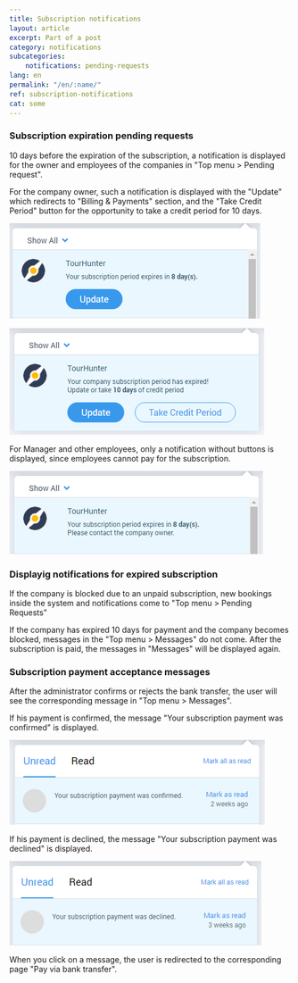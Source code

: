 ```yaml
---
title: Subscription notifications
layout: article
excerpt: Part of a post
category: notifications
subcategories:
    notifications: pending-requests
lang: en
permalink: "/en/:name/"
ref: subscription-notifications
cat: some
---
```


### **Subscription expiration pending requests**

10 days before the expiration of the subscription, a notification is displayed for the owner and employees of the companies in "Top menu > Pending request".

For the company owner, such a notification is displayed with the "Update" which redirects to "Billing & Payments" section, and the "Take Credit Period" button for the opportunity to take a credit period for 10 days.

![Subscription_notifications1](/assets/images/subscription_notifications1.png)

![Subscription_notifications2](/assets/images/subscription_notifications2.png)

For Manager and other employees, only a notification without buttons is displayed, since employees cannot pay for the subscription.

![Subscription_notifications3](/assets/images/subscription_notifications3.png)

### **Displayig notifications for expired subscription**

If the company is blocked due to an unpaid subscription, new bookings inside the system and notifications come to "Top menu > Pending Requests"

If the company has expired 10 days for payment and the company becomes blocked, messages in the "Top menu > Messages" do not come. After the subscription is paid, the messages in "Messages" will be displayed again.

### **Subscription payment acceptance messages**

After the administrator confirms or rejects the bank transfer, the user will see the corresponding message in "Top menu > Messages".

If his payment is confirmed, the message "Your subscription payment was confirmed" is displayed.

![Subscription_notifications4](/assets/images/subscription_notifications4.png)

If his payment is declined, the message "Your subscription payment was declined" is displayed.

![Subscription_notifications5](/assets/images/subscription_notifications5.png)

When you click on a message, the user is redirected to the corresponding page "Pay via bank transfer".
